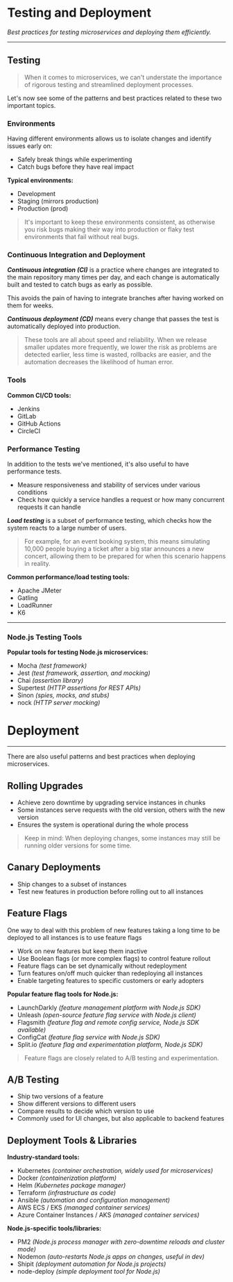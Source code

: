 # Testing and Deployment

_Best practices for testing microservices and deploying them efficiently._

---

## Testing

> When it comes to microservices, we can't understate the importance of rigorous testing and streamlined deployment processes.

Let's now see some of the patterns and best practices related to these two important topics.

### Environments

Having different environments allows us to isolate changes and identify issues early on:

- Safely break things while experimenting
- Catch bugs before they have real impact

**Typical environments:**

- Development
- Staging (mirrors production)
- Production (prod)

> It's important to keep these environments consistent, as otherwise you risk bugs making their way into production or flaky test environments that fail without real bugs.

### Continuous Integration and Deployment

**_Continuous integration (CI)_** is a practice where changes are integrated to the main repository many times per day, and each change is automatically built and tested to catch bugs as early as possible.

This avoids the pain of having to integrate branches after having worked on them for weeks.

**_Continuous deployment (CD)_** means every change that passes the test is automatically deployed into production.

> These tools are all about speed and reliability. When we release smaller updates more frequently, we lower the risk as problems are detected earlier, less time is wasted, rollbacks are easier, and the automation decreases the likelihood of human error.

### Tools

**Common CI/CD tools:**

- Jenkins
- GitLab
- GitHub Actions
- CircleCI

### Performance Testing

In addition to the tests we've mentioned, it's also useful to have performance tests.

- Measure responsiveness and stability of services under various conditions
- Check how quickly a service handles a request or how many concurrent requests it can handle

**_Load testing_** is a subset of performance testing, which checks how the system reacts to a large number of users.

> For example, for an event booking system, this means simulating 10,000 people buying a ticket after a big star announces a new concert, allowing them to be prepared for when this scenario happens in reality.

**Common performance/load testing tools:**

- Apache JMeter
- Gatling
- LoadRunner
- K6

---

### Node.js Testing Tools

**Popular tools for testing Node.js microservices:**

- Mocha _(test framework)_
- Jest _(test framework, assertion, and mocking)_
- Chai _(assertion library)_
- Supertest _(HTTP assertions for REST APIs)_
- Sinon _(spies, mocks, and stubs)_
- nock _(HTTP server mocking)_

# Deployment

---

There are also useful patterns and best practices when deploying microservices.

## Rolling Upgrades

- Achieve zero downtime by upgrading service instances in chunks
- Some instances serve requests with the old version, others with the new version
- Ensures the system is operational during the whole process

> Keep in mind: When deploying changes, some instances may still be running older versions for some time.

## Canary Deployments

- Ship changes to a subset of instances
- Test new features in production before rolling out to all instances

## Feature Flags

One way to deal with this problem of new features taking a long time to be deployed to all instances is to use feature flags

- Work on new features but keep them inactive
- Use Boolean flags (or more complex flags) to control feature rollout
- Feature flags can be set dynamically without redeployment
- Turn features on/off much quicker than redeploying all instances
- Enable targeting features to specific customers or early adopters

**Popular feature flag tools for Node.js:**

- LaunchDarkly _(feature management platform with Node.js SDK)_
- Unleash _(open-source feature flag service with Node.js client)_
- Flagsmith _(feature flag and remote config service, Node.js SDK available)_
- ConfigCat _(feature flag service with Node.js SDK)_
- Split.io _(feature flag and experimentation platform, Node.js SDK)_

> Feature flags are closely related to A/B testing and experimentation.

## A/B Testing

- Ship two versions of a feature
- Show different versions to different users
- Compare results to decide which version to use
- Commonly used for UI changes, but also applicable to backend features

## Deployment Tools & Libraries

**Industry-standard tools:**

- Kubernetes _(container orchestration, widely used for microservices)_
- Docker _(containerization platform)_
- Helm _(Kubernetes package manager)_
- Terraform _(infrastructure as code)_
- Ansible _(automation and configuration management)_
- AWS ECS / EKS _(managed container services)_
- Azure Container Instances / AKS _(managed container services)_

**Node.js-specific tools/libraries:**

- PM2 _(Node.js process manager with zero-downtime reloads and cluster mode)_
- Nodemon _(auto-restarts Node.js apps on changes, useful in dev)_
- Shipit _(deployment automation for Node.js projects)_
- node-deploy _(simple deployment tool for Node.js)_
